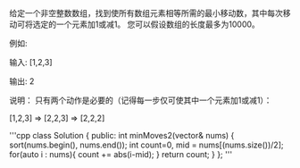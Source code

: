 给定一个非空整数数组，找到使所有数组元素相等所需的最小移动数，其中每次移动可将选定的一个元素加1或减1。 您可以假设数组的长度最多为10000。

例如:

输入:
[1,2,3]

输出:
2

说明：
只有两个动作是必要的（记得每一步仅可使其中一个元素加1或减1）： 

[1,2,3]  =>  [2,2,3]  =>  [2,2,2]  


'''cpp
class Solution {
public:
    int minMoves2(vector<int>& nums) {
        sort(nums.begin(), nums.end());
        int count=0, mid = nums[(nums.size())/2];
        for(auto i : nums){
            count += abs(i-mid);
        }
        return count;
    }
};
'''
